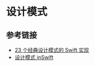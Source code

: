 # 设计模式

## 参考链接

- [23 个经典设计模式的 Swift 实现](https://juejin.im/post/5aaa2943f265da239c7b15c4#heading-30)
- [设计模式 inSwift](https://github.com/ochococo/Design-Patterns-In-Swift)
